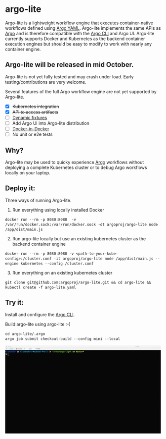 # argo-lite

Argo-lite is a lightweight workflow engine that executes container-native workflows defined using [Argo YAML](https://argoproj.github.io/argo-site/docs/yaml/dsl_reference_intro.html).  Argo-lite implements the same APIs as [Argo](https://github.com/argoproj/argo) and is therefore compatible with the [Argo CLI](https://argoproj.github.io/argo-site/docs/dev-cli-reference.html) and Argo UI.  Argo-lite currently supports Docker and  Kubernetes as the backend container execution engines but should be easy to modify to work with nearly any container engine.  

## Argo-lite will be released in mid October.

Argo-lite is not yet fully tested and may crash under load. Early testing/contributions are very welcome.

Several features of the full Argo workflow engine are not yet supported by Argo-lite.

- [x] ~~Kubernetes integration~~
- [x] ~~API to access artifacts~~
- [ ] [Dynamic fixtures](https://argoproj.github.io/argo-site/docs/yaml/fixture_template.html)
- [ ] Add Argo UI into Argo-lite distribution
- [ ] [Docker-in-Docker](https://argoproj.github.io/argo-site/docs/yaml/argo_tutorial_2_create_docker_image_build_workflow.html)
- [ ] No unit or e2e tests

## Why?

Argo-lite may be used to quicky experience [Argo](https://github.com/argoproj/argo) workflows without deploying a complete Kubernetes cluster or to debug Argo workflows locally on your laptop.

## Deploy it:

Three ways of running  Argo-lite.

1. Run everything using locally installed Docker

```
docker run --rm -p 8080:8080  -v /var/run/docker.sock:/var/run/docker.sock -dt argoproj/argo-lite node /app/dist/main.js
```

2. Run argo-lite locally but use an existing kubernetes cluster as the backend container engine

```
docker run --rm -p 8080:8080 -v <path-to-your-kube-config>:/cluster.conf -it argoproj/argo-lite node /app/dist/main.js --engine kubernetes --config /cluster.conf
```

3. Run everything on an existing kubernetes cluster

```
git clone git@github.com:argoproj/argo-lite.git && cd argo-lite && kubectl create -f argo-lite.yaml
```

## Try it:

Install and configure the [Argo CLI](https://argoproj.github.io/argo-site/docs/dev-cli-reference.html).

Build argo-lite using argo-lite :-)

```
cd argo-lite/.argo
argo job submit checkout-build --config mini --local
```

![alt text](./demo.gif "Logo Title Text 1")
